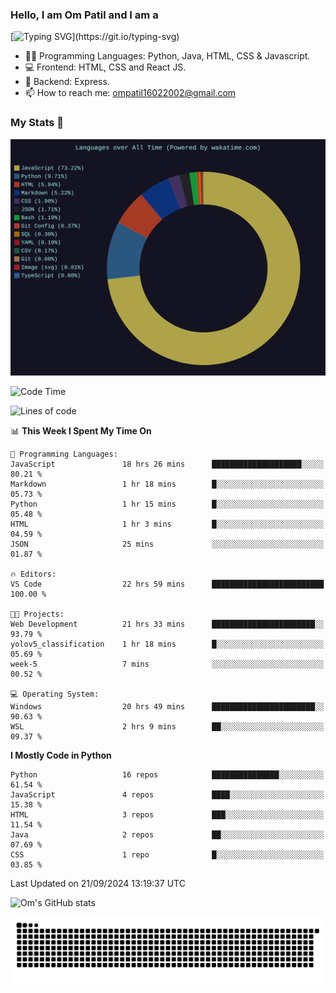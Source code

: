 <h3> Hello, I am Om Patil and I am a</h3>

[![Typing SVG](https://readme-typing-svg.demolab.com?font=Fira+Code&pause=1000&color=00F7F6&random=false&width=435&lines=Python+Developer;Full+Stack+Developer;Java+Developmer;Data+Scientist;Machine+Learning+Engineer;Deep+Learning+Engineer;Artificial+Intelligence+Engineer;Data+Analyst;Python+Developer;Computer+Vision+Specialist;)](https://git.io/typing-svg)


- 👨‍💻 Programming Languages: Python, Java, HTML, CSS & Javascript. 
- 💻 Frontend: HTML, CSS and React JS.
- 🦄 Backend: Express.
- 📫 How to reach me: ompatil16022002@gmail.com

<h3>My Stats 💯</h3>

<img src="wakatime-stats.svg" alt="Wakatime Stats" width="600"/>

<!--  [![Top Langs](https://github-readme-stats.vercel.app/api/top-langs/?username=9OmP&layout=compact&theme=radical)](https://github.com/anuraghazra/github-readme-stats) -->

<!--START_SECTION:waka-->
![Code Time](http://img.shields.io/badge/Code%20Time-27%20hrs%204%20mins-blue)

![Lines of code](https://img.shields.io/badge/From%20Hello%20World%20I%27ve%20Written-1.5%20million%20lines%20of%20code-blue)

📊 **This Week I Spent My Time On** 

```text
💬 Programming Languages: 
JavaScript               18 hrs 26 mins      ████████████████████░░░░░   80.21 % 
Markdown                 1 hr 18 mins        █░░░░░░░░░░░░░░░░░░░░░░░░   05.73 % 
Python                   1 hr 15 mins        █░░░░░░░░░░░░░░░░░░░░░░░░   05.48 % 
HTML                     1 hr 3 mins         █░░░░░░░░░░░░░░░░░░░░░░░░   04.59 % 
JSON                     25 mins             ░░░░░░░░░░░░░░░░░░░░░░░░░   01.87 % 

🔥 Editors: 
VS Code                  22 hrs 59 mins      █████████████████████████   100.00 % 

🐱‍💻 Projects: 
Web Development          21 hrs 33 mins      ███████████████████████░░   93.79 % 
yolov5_classification    1 hr 18 mins        █░░░░░░░░░░░░░░░░░░░░░░░░   05.69 % 
week-5                   7 mins              ░░░░░░░░░░░░░░░░░░░░░░░░░   00.52 % 

💻 Operating System: 
Windows                  20 hrs 49 mins      ███████████████████████░░   90.63 % 
WSL                      2 hrs 9 mins        ██░░░░░░░░░░░░░░░░░░░░░░░   09.37 % 
```

**I Mostly Code in Python** 

```text
Python                   16 repos            ███████████████░░░░░░░░░░   61.54 % 
JavaScript               4 repos             ████░░░░░░░░░░░░░░░░░░░░░   15.38 % 
HTML                     3 repos             ███░░░░░░░░░░░░░░░░░░░░░░   11.54 % 
Java                     2 repos             ██░░░░░░░░░░░░░░░░░░░░░░░   07.69 % 
CSS                      1 repo              █░░░░░░░░░░░░░░░░░░░░░░░░   03.85 % 
```




 Last Updated on 21/09/2024 13:19:37 UTC
<!--END_SECTION:waka-->

![Om's GitHub stats](https://github-readme-stats.vercel.app/api?username=9OmP&show_icons=true&theme=radical)

![snake gif](https://github.com/9OmP/9OmP/blob/output/github-contribution-grid-snake-dark.svg)


